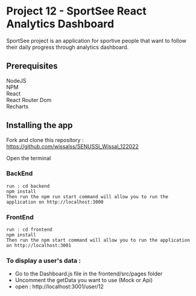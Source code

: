 # Project 12 - SportSee React Analytics Dashboard

SportSee project is an application for sportive people that want to follow their daily progress through analytics dashboard.

## Prerequisites
NodeJS   
NPM  
React   
React Router Dom  
Recharts   


## Installing the app
Fork and clone this repository : https://github.com/wissalss/SENUSSI_Wissal_122022

Open the terminal

### BackEnd
    run : cd backend
    npm install
    Then run the npm run start command will allow you to run the application on http://localhost:3000

### FrontEnd
    run : cd frontend  
    npm install
    Then run the npm start command will allow you to run the application on http://localhost:3001
    


### To display a user's data :
- Go to the Dashboard.js file in the frontend/src/pages folder  
- Uncomment the getData you want to use (Mock or Api)  
- open : http://localhost:3001/user/12

